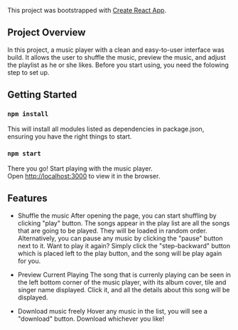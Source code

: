 This project was bootstrapped with [Create React App](https://github.com/facebook/create-react-app).

## Project Overview

In this project, a music player with a clean and easy-to-user interface was build. It allows the user to shuffle the music, preview the music, and adjust the playlist as he or she likes. Before you start using, you need the folowing step to set up.

## Getting Started
### `npm install`
This will install all modules listed as dependencies in package.json, ensuring you have the right things to start.

### `npm start`
There you go! Start playing with the music player.<br>
Open [http://localhost:3000](http://localhost:3000) to view it in the browser.


## Features
* Shuffle the music
After opening the page, you can start shuffling by clicking "play" button. The songs appear in the play list are all the songs that are going to be played. They will be loaded in random order. Alternatively, you can pause any music by clicking the "pause" button next to it. Want to play it again? Simply click the "step-backward" button which is placed left to the play button, and the song will be play again for you.

* Preview Current Playing
The song that is currenly playing can be seen in the left bottom corner of the music player, with its album cover, tile and singer name displayed. Click it, and all the details about this song will be displayed.

* Download music freely
Hover any music in the list, you will see a "download" button. Download whichever you like!
